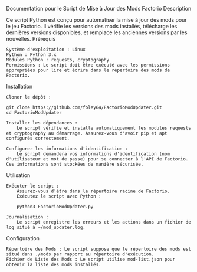 Documentation pour le Script de Mise à Jour des Mods Factorio
Description

Ce script Python est conçu pour automatiser la mise à jour des mods pour le jeu Factorio. Il vérifie les versions des mods installés, télécharge les dernières versions disponibles, et remplace les anciennes versions par les nouvelles.
Prérequis

    Système d'exploitation : Linux
    Python : Python 3.x
    Modules Python : requests, cryptography
    Permissions : Le script doit être exécuté avec les permissions appropriées pour lire et écrire dans le répertoire des mods de Factorio.

Installation

    Cloner le dépôt :

    git clone https://github.com/foley64/FactorioModUpdater.git
    cd FactorioModUpdater

    Installer les dépendances :
        Le script vérifie et installe automatiquement les modules requests et cryptography au démarrage. Assurez-vous d'avoir pip et apt configurés correctement.

    Configurer les informations d'identification :
        Le script demandera vos informations d'identification (nom d'utilisateur et mot de passe) pour se connecter à l'API de Factorio. Ces informations sont stockées de manière sécurisée.

Utilisation

    Exécuter le script :
        Assurez-vous d'être dans le répertoire racine de Factorio.
        Exécutez le script avec Python :

        python3 FactorioModUpdater.py

    Journalisation :
        Le script enregistre les erreurs et les actions dans un fichier de log situé à ~/mod_updater.log.

Configuration

    Répertoire des Mods : Le script suppose que le répertoire des mods est situé dans ./mods par rapport au répertoire d'exécution.
    Fichier de Liste des Mods : Le script utilise mod-list.json pour obtenir la liste des mods installés.
